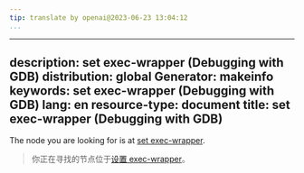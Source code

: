 ```yaml
---
tip: translate by openai@2023-06-23 13:04:12
...
```

---
description: set exec-wrapper (Debugging with GDB)
distribution: global
Generator: makeinfo
keywords: set exec-wrapper (Debugging with GDB)
lang: en
resource-type: document
title: set exec-wrapper (Debugging with GDB)
--------------------------------------------

The node you are looking for is at [set exec-wrapper](Starting.html#set-exec_002dwrapper).

> 你正在寻找的节点位于[设置 exec-wrapper](Starting.html#set-exec_002dwrapper)。
